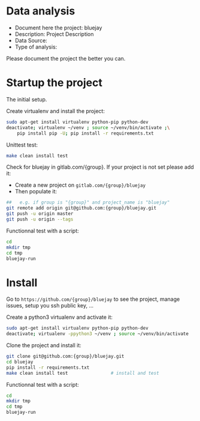 # Data analysis
- Document here the project: bluejay
- Description: Project Description
- Data Source:
- Type of analysis:

Please document the project the better you can.

# Startup the project

The initial setup.

Create virtualenv and install the project:
```bash
sudo apt-get install virtualenv python-pip python-dev
deactivate; virtualenv ~/venv ; source ~/venv/bin/activate ;\
    pip install pip -U; pip install -r requirements.txt
```

Unittest test:
```bash
make clean install test
```

Check for bluejay in gitlab.com/{group}.
If your project is not set please add it:

- Create a new project on `gitlab.com/{group}/bluejay`
- Then populate it:

```bash
##   e.g. if group is "{group}" and project_name is "bluejay"
git remote add origin git@github.com:{group}/bluejay.git
git push -u origin master
git push -u origin --tags
```

Functionnal test with a script:

```bash
cd
mkdir tmp
cd tmp
bluejay-run
```

# Install

Go to `https://github.com/{group}/bluejay` to see the project, manage issues,
setup you ssh public key, ...

Create a python3 virtualenv and activate it:

```bash
sudo apt-get install virtualenv python-pip python-dev
deactivate; virtualenv -ppython3 ~/venv ; source ~/venv/bin/activate
```

Clone the project and install it:

```bash
git clone git@github.com:{group}/bluejay.git
cd bluejay
pip install -r requirements.txt
make clean install test                # install and test
```
Functionnal test with a script:

```bash
cd
mkdir tmp
cd tmp
bluejay-run
```
